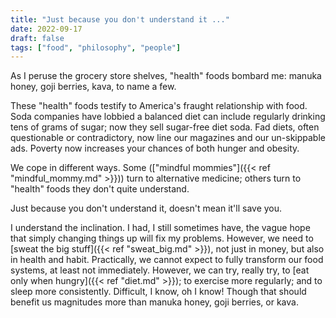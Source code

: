 ```yaml
---
title: "Just because you don't understand it ..."
date: 2022-09-17
draft: false
tags: ["food", "philosophy", "people"]
---
```

As I peruse the grocery store shelves, "health" foods bombard me: manuka honey, goji berries, kava, to name a few.

These "health" foods testify to America's fraught relationship with food. Soda companies have lobbied a balanced diet can include regularly drinking tens of grams of sugar; now they sell sugar-free diet soda. Fad diets, often questionable or contradictory, now line our magazines and our un-skippable ads. Poverty now increases your chances of both hunger and obesity.

We cope in different ways. Some (["mindful mommies"]({{< ref "mindful_mommy.md" >}})) turn to alternative medicine; others turn to "health" foods they don't quite understand.

Just because you don't understand it, doesn't mean it'll save you.

I understand the inclination. I had, I still sometimes have, the vague hope that simply changing things up will fix my problems. However, we need to [sweat the big stuff]({{< ref "sweat_big.md" >}}), not just in money, but also in health and habit. Practically, we cannot expect to fully transform our food systems, at least not immediately. However, we can try, really try, to [eat only when hungry]({{< ref "diet.md" >}}); to exercise more regularly; and to sleep more consistently. Difficult, I know, oh I know! Though that should benefit us magnitudes more than manuka honey, goji berries, or kava.
